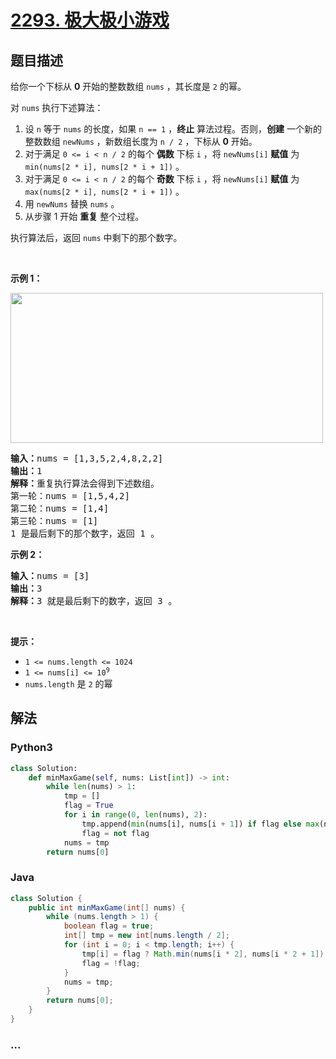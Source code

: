 # [2293. 极大极小游戏](https://leetcode-cn.com/problems/min-max-game)

## 题目描述

<!-- 这里写题目描述 -->

<p>给你一个下标从 <strong>0</strong> 开始的整数数组 <code>nums</code> ，其长度是 <code>2</code> 的幂。</p>

<p>对 <code>nums</code> 执行下述算法：</p>

<ol>
	<li>设 <code>n</code> 等于 <code>nums</code> 的长度，如果 <code>n == 1</code> ，<strong>终止</strong> 算法过程。否则，<strong>创建</strong> 一个新的整数数组&nbsp;<code>newNums</code> ，新数组长度为 <code>n / 2</code> ，下标从 <strong>0</strong> 开始。</li>
	<li>对于满足&nbsp;<code>0 &lt;= i &lt; n / 2</code> 的每个 <strong>偶数</strong> 下标 <code>i</code> ，将 <code>newNums[i]</code> <strong>赋值</strong> 为 <code>min(nums[2 * i], nums[2 * i + 1])</code> 。</li>
	<li>对于满足&nbsp;<code>0 &lt;= i &lt; n / 2</code> 的每个 <strong>奇数</strong> 下标 <code>i</code> ，将 <code>newNums[i]</code> <strong>赋值</strong> 为 <code>max(nums[2 * i], nums[2 * i + 1])</code> 。</li>
	<li>用 <code>newNums</code> 替换 <code>nums</code> 。</li>
	<li>从步骤 1 开始 <strong>重复</strong> 整个过程。</li>
</ol>

<p>执行算法后，返回 <code>nums</code> 中剩下的那个数字。</p>

<p>&nbsp;</p>

<p><strong>示例 1：</strong></p>

<p><img alt="" src="https://assets.leetcode.com/uploads/2022/04/13/example1drawio-1.png" style="width: 500px; height: 240px;" /></p>

<pre>
<strong>输入：</strong>nums = [1,3,5,2,4,8,2,2]
<strong>输出：</strong>1
<strong>解释：</strong>重复执行算法会得到下述数组。
第一轮：nums = [1,5,4,2]
第二轮：nums = [1,4]
第三轮：nums = [1]
1 是最后剩下的那个数字，返回 1 。
</pre>

<p><strong>示例 2：</strong></p>

<pre>
<strong>输入：</strong>nums = [3]
<strong>输出：</strong>3
<strong>解释：</strong>3 就是最后剩下的数字，返回 3 。
</pre>

<p>&nbsp;</p>

<p><strong>提示：</strong></p>

<ul>
	<li><code>1 &lt;= nums.length &lt;= 1024</code></li>
	<li><code>1 &lt;= nums[i] &lt;= 10<sup>9</sup></code></li>
	<li><code>nums.length</code> 是 <code>2</code> 的幂</li>
</ul>


## 解法

<!-- 这里可写通用的实现逻辑 -->

<!-- tabs:start -->

### **Python3**

<!-- 这里可写当前语言的特殊实现逻辑 -->

```python
class Solution:
    def minMaxGame(self, nums: List[int]) -> int:
        while len(nums) > 1:
            tmp = []
            flag = True
            for i in range(0, len(nums), 2):
                tmp.append(min(nums[i], nums[i + 1]) if flag else max(nums[i], nums[i + 1]))
                flag = not flag
            nums = tmp
        return nums[0]
```

### **Java**

<!-- 这里可写当前语言的特殊实现逻辑 -->

```java
class Solution {
    public int minMaxGame(int[] nums) {
        while (nums.length > 1) {
            boolean flag = true;
            int[] tmp = new int[nums.length / 2];
            for (int i = 0; i < tmp.length; i++) {
                tmp[i] = flag ? Math.min(nums[i * 2], nums[i * 2 + 1]) : Math.max(nums[i * 2], nums[i * 2 + 1]);
                flag = !flag;
            }
            nums = tmp;
        }
        return nums[0];
    }
}
```

### **...**

```

```

<!-- tabs:end -->

